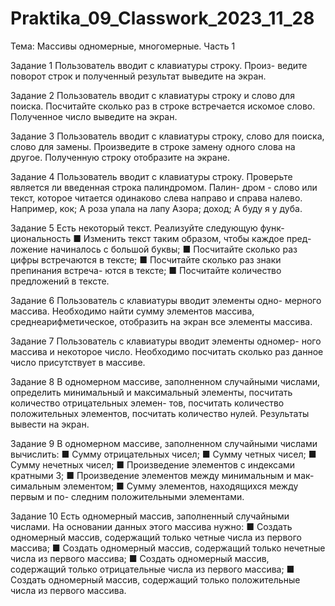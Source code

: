 # Praktika_09_Classwork_2023_11_28
Тема: Массивы одномерные, многомерные. Часть 1

Задание 1
Пользователь вводит с клавиатуры строку. Произ-
ведите поворот строк и полученный результат выведите
на экран.

Задание 2
Пользователь вводит с клавиатуры строку и слово
для поиска. Посчитайте сколько раз в строке встречается
искомое слово. Полученное число выведите на экран.

Задание 3
Пользователь вводит с клавиатуры строку, слово для
поиска, слово для замены. Произведите в строке замену
одного слова на другое. Полученную строку отобразите
на экране.

Задание 4
Пользователь вводит с клавиатуры строку. Проверьте
является ли введенная строка палиндромом. Палин-
дром - слово или текст, которое читается одинаково
слева направо и справа налево. Например, кок; А роза
упала на лапу Азора; доход; А буду я у дуба.

Задание 5
Есть некоторый текст. Реализуйте следующую функ-
циональность
■ Изменить текст таким образом, чтобы каждое пред-
ложение начиналось с большой буквы;
■ Посчитайте сколько раз цифры встречаются в тексте;
■ Посчитайте сколько раз знаки препинания встреча-
ются в тексте;
■ Посчитайте количество предложений в тексте.

Задание 6
Пользователь с клавиатуры вводит элементы одно-
мерного массива. Необходимо найти сумму элементов
массива, среднеарифметическое, отобразить на экран все
элементы массива.

Задание 7
Пользователь с клавиатуры вводит элементы одномер-
ного массива и некоторое число. Необходимо посчитать
сколько раз данное число присутствует в массиве.

Задание 8
В одномерном массиве, заполненном случайными
числами, определить минимальный и максимальный
элементы, посчитать количество отрицательных элемен-
тов, посчитать количество положительных элементов,
посчитать количество нулей. Результаты вывести на
экран.

Задание 9
В одномерном массиве, заполненном случайными
числами вычислить:
■ Сумму отрицательных чисел;
■ Сумму четных чисел;
■ Сумму нечетных чисел;
■ Произведение элементов с индексами кратными 3;
■ Произведение элементов между минимальным и мак-
симальным элементом;
■ Сумму элементов, находящихся между первым и по-
следним положительными элементами.

Задание 10
Есть одномерный массив, заполненный случайными
числами. На основании данных этого массива нужно:
■ Создать одномерный массив, содержащий только
четные числа из первого массива;
■ Создать одномерный массив, содержащий только
нечетные числа из первого массива;
■ Создать одномерный массив, содержащий только
отрицательные числа из первого массива;
■ Создать одномерный массив, содержащий только
положительные числа из первого массива.
